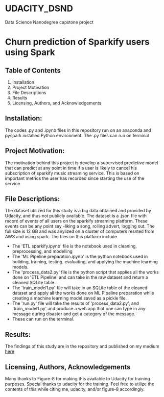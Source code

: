 # UDACITY_DSND
Data Science Nanodegree capstone project

# Churn prediction of Sparkify users using Spark

## Table of Contents
1. Installation
2. Project Motivation
3. File Descriptions
4. Results
5. Licensing, Authors, and Acknowledgements

## Installation: 
The codes .py and .ipynb files in this repository run on an anaconda and pyspark installed Python environment. The .py files can run on terminal

## Project Motivation:
The motivation behind this project is develop a supervised predictive model that can predict at any point in time if a user is likely to cancel his subscription of sparkify music streaming service. This is based on important metrics the user has recorded since starting the use of the service

## File Descriptions:
The dataset utilized for this study is a big data obtained and provided by Udacity, and thus not publicly available. The dataset is a .json file with record of events of all users on the sparkify streaming platform. These events can be any point say -liking a song, rolling advert, logging out.
The full size is 12 GB and was anylized on a cluster of computers  resnted from AWS and using spark. The files on this platform include
 - The 'ETL sparkify.ipynb' file is the notebook used in cleaning, preprocessing, and modelling
- The 'ML Pipeline preparation.ipynb' is the python notebook used in building, training, testing, evaluating, and applying the machine learning models.
- The 'process_data2.py' file is the python script that applies all the works done on 'ETL Pipeline' and can take in the raw dataset and return a cleaned SQLite table.
- The 'train_model1.py' file will take in an SQLite table of the cleaned dataset and apply all the works done on ML Pipeline preparation while creating a machine learning model saved as a pickle file.
- The 'run.py' file will take the results of 'process_data2.py', and 'train_model1.py' and produce a web app that one can type in any message during disaster and get a category of the message. 
- These can run on the terminal. 

## Results: 
The findings of this study are in the repository and published on my medium [here](https://medium.com/@idokochijioke)
## Licensing, Authors, Acknowledgements
Many thanks to Figure-8 for making this available to Udacity for training purposes. Special thanks to udacity for the training. Feel free to utilize the contents of this while citing me, udacity, and/or figure-8 accordingly.
